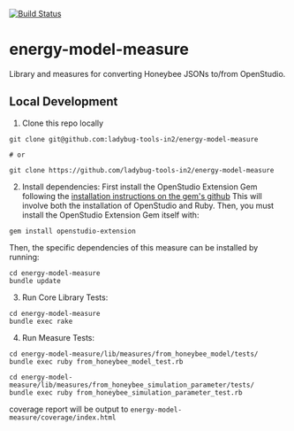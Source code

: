 [![Build Status](https://travis-ci.org/ladybug-tools-in2/energy-model-measure.svg?branch=master)](https://travis-ci.org/ladybug-tools-in2/energy-model-measure)

# energy-model-measure

Library and measures for converting Honeybee JSONs to/from OpenStudio.


## Local Development
1. Clone this repo locally
```
git clone git@github.com:ladybug-tools-in2/energy-model-measure

# or

git clone https://github.com/ladybug-tools-in2/energy-model-measure
```

2. Install dependencies:
First install the OpenStudio Extension Gem following the
[installation instructions on the gem's github](https://github.com/NREL/openstudio-extension-gem#installation)
This will involve both the installation of OpenStudio and Ruby.
Then, you must install the OpenStudio Extension Gem itself with:
```
gem install openstudio-extension
```
Then, the specific dependencies of this measure can be installed by running:
```
cd energy-model-measure
bundle update
```

3. Run Core Library Tests:
```
cd energy-model-measure
bundle exec rake
```

4. Run Measure Tests:
```
cd energy-model-measure/lib/measures/from_honeybee_model/tests/
bundle exec ruby from_honeybee_model_test.rb

cd energy-model-measure/lib/measures/from_honeybee_simulation_parameter/tests/
bundle exec ruby from_honeybee_simulation_parameter_test.rb
```

coverage report will be output to `energy-model-measure/coverage/index.html`
